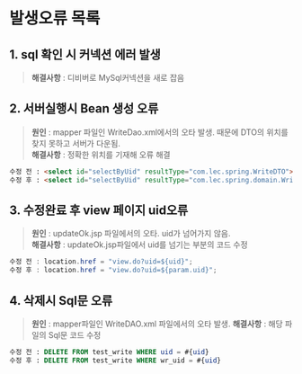 # 발생오류 목록
## 1. sql 확인 시 커넥션 에러 발생
> **해결사항** : 디비버로 MySql커넥션을 새로 잡음

## 2. 서버실행시 Bean 생성 오류
> **원인** : mapper 파일인 WriteDao.xml에서의 오타 발생. 때문에 DTO의 위치를 찾지 못하고 서버가 다운됨. <br>
> **해결사항** : 정확한 위치를 기재해 오류 해결
```html
수정 전 : <select id="selectByUid" resultType="com.lec.spring.WriteDTO"> 
수정 후 : <select id="selectByUid" resultType="com.lec.spring.domain.WriteDTO">
```

## 3. 수정완료 후 view 페이지 uid오류
> **원인** : updateOk.jsp 파일에서의 오타. uid가 넘어가지 않음.<br>
> **해결사항** : updateOk.jsp파일에서 uid를 넘기는 부분의 코드 수정
```java
수정 전 : location.href = "view.do?uid=${uid}";
수정 후 : location.href = "view.do?uid=${param.uid}";
```

## 4. 삭제시 Sql문 오류
>**원인** : mapper파일인 WriteDAO.xml 파일에서의 오타 발생.
>**해결사항** : 해당 파일의 Sql문 코드 수정
```sql
수정 전 : DELETE FROM test_write WHERE uid = #{uid} 
수정 후 : DELETE FROM test_write WHERE wr_uid = #{uid}
```